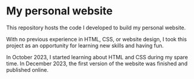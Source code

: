 # My personal website

This repository hosts the code I developed to build my personal website. 

With no previous experience in HTML, CSS, or website design, I took this project as an opportunity for learning new skills and having fun. 

In October 2023, I started learning about HTML and CSS during my spare time. In December 2023, the first version of the website was finished and published online. 
